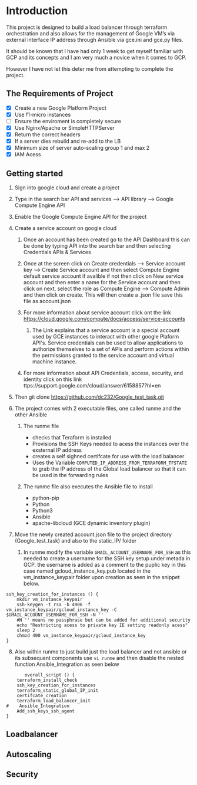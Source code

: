 # Introduction
This project is designed to build a load balancer through terraform orchestration and also allows for the management of Google VM’s via external interface IP address through Ansible via gce.ini and gce.py files.

It should be known that I have had only 1 week to get myself familiar with GCP and its concepts and I am very much a novice when it comes to GCP.

However I have not let this deter me from attempting to complete the project.

## The Requirements of Project

 - [x] Create a new Google Platform Project 
 - [x] Use f1-micro instances
 - [ ] Ensure the enviroment is completely secure
 - [x] Use Nginx/Apache or SimpleHTTPServer
 - [x] Return the correct headers
 - [x] If a server dies rebuild and re-add to the LB
 - [x] Minimum size of server auto-scaling group 1 and max 2
 - [x] IAM Acess

## Getting started
1. Sign into google cloud and create a project
2. Type in the search bar API and services --> API library --> Google Compute Engine API
3. Enable the Google Compute Engine API for the project
4. Create a service account on google cloud

      1. Once an account has been created go to the API Dashboard this can be done by typing API into the search bar and then selecting Credentials APIs & Services
      
      1. Once at the screen click on Create credentials --> Service account key --> Create Service account and then select Compute Engine default service account if avalible if not then click on New service account and then enter a name for the Service account and then click on next, select the role as Compute Engine --> Compute Admin and then click on create. This will then create a .json file save this file as account.json
      
      1. For more information about service account click ont the link https://cloud.google.com/compute/docs/access/service-accounts
         1. The Link explains that a service account is a special account used by GCE instances to interact with other google Plaform API's. Service credentials can be used to allow applications to authorize themselves to a set of APIs and perform actions within the permissions granted to the service account and virtual machine instance.
         
     1. For more information about API Credentials, access, security, and identity click on this link ttps://support.google.com/cloud/answer/6158857?hl=en
     
5.	Then git clone https://github.com/dc232/Google_test_task.git
6. The project comes with 2 executable files, one called runme and the other Ansible
     1.  The runme file
          - checks that Teraform is installed
          - Provisions the SSH Keys needed to acess the instances over the exsternal IP address
          - creates a self sighned certifcate for use with the load balancer
          - Uses the Variable ```COMPUTED_IP_ADDRESS_FROM_TERRAFORM_TFSTATE``` to grab the IP address of the Global load balancer so that it can be used in the forwarding rules
     
     1. The runme file also executes the Ansible file to install 
        - python-pip
        - Python
        - Python3
        - Ansible
        - apache-libcloud (GCE dynamic inventory plugin)
 
7. Move the newly created account.json file to the project directory (Google_test_task) and also to the static_IP/ folder

     1. In runme modify the variable ```GMAIL_ACCOUNT_USERNAME_FOR_SSH``` as this needed to create a username for the SSH key setup under metada in GCP. the username is added as a comment to the puplic key in this case named gcloud_instance_key.pub located in the vm_instance_keypair folder upon creation as seen in the snippet below.
``` 
ssh_key_creation_for_instances () {
    mkdir vm_instance_keypair
    ssh-keygen -t rsa -b 4906 -f vm_instance_keypair/gcloud_instance_key -C $GMAIL_ACCOUNT_USERNAME_FOR_SSH -N ''
    #N '' means no passphrase but can be added for additional security
    echo "Restricting acess to private key IE setting readonly acess"
    sleep 2
    chmod 400 vm_instance_keypair/gcloud_instance_key
}

``` 


   8. Also within runme to just build just the load balancer and not ansible or its subsequent components use ```vi runme``` and then disable the nested function Ansible_Integration as seen below

```  
       overall_script () {
    terraform_install_check
    ssh_key_creation_for_instances
    terraform_static_global_IP_init
    certifcate_creation
    terraform_load_balancer_init
#    Ansible_Integration
    Add_ssh_keys_ssh_agent
}
```
      
## Loadbalancer
## Autoscaling
## Security
